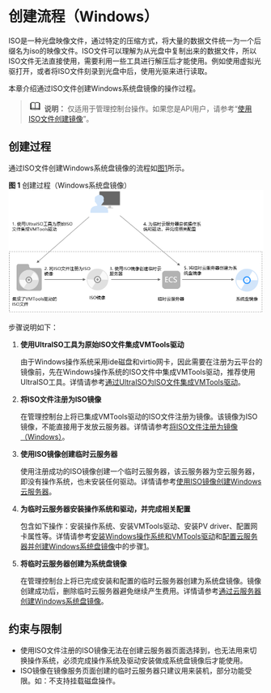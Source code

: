 # 创建流程（Windows）<a name="ims_01_0220"></a>

ISO是一种光盘映像文件，通过特定的压缩方式，将大量的数据文件统一为一个后缀名为iso的映像文件。ISO文件可以理解为从光盘中复制出来的数据文件，所以ISO文件无法直接使用，需要利用一些工具进行解压后才能使用。例如使用虚拟光驱打开，或者将ISO文件刻录到光盘中后，使用光驱来进行读取。

本章介绍通过ISO文件创建Windows系统盘镜像的操作过程。

>![](public_sys-resources/icon-note.gif) **说明：** 
>仅适用于管理控制台操作。如果您是API用户，请参考“[使用ISO文件创建镜像](https://support.huaweicloud.com/api-ims/ims_03_0801.html)”。

## 创建过程<a name="section47281354125211"></a>

通过ISO文件创建Windows系统盘镜像的流程如[图1](#fig19385204211310)所示。

**图 1**  创建过程（Windows系统盘镜像）<a name="fig19385204211310"></a>  
![](figures/创建过程（Windows系统盘镜像）.png "创建过程（Windows系统盘镜像）")

步骤说明如下：

1.  **使用UltraISO工具为原始ISO文件集成VMTools驱动**

    由于Windows操作系统采用ide磁盘和virtio网卡，因此需要在注册为云平台的镜像前，先在Windows操作系统的ISO文件中集成VMTools驱动，推荐使用UltraISO工具。详情请参考[通过UltraISO为ISO文件集成VMTools驱动](通过UltraISO为ISO文件集成VMTools驱动.md)。

2.  **将ISO文件注册为ISO镜像**

    在管理控制台上将已集成VMTools驱动的ISO文件注册为镜像。该镜像为ISO镜像，不能直接用于发放云服务器。详情请参考[将ISO文件注册为镜像（Windows）](将ISO文件注册为镜像（Windows）.md)。

3.  **使用ISO镜像创建临时云服务器**

    使用注册成功的ISO镜像创建一个临时云服务器，该云服务器为空云服务器，即没有操作系统，也未安装任何驱动。详情请参考[使用ISO镜像创建Windows云服务器](使用ISO镜像创建Windows云服务器.md)。

4.  **为临时云服务器安装操作系统和驱动，并完成相关配置**

    包含如下操作：安装操作系统、安装VMTools驱动、安装PV driver、配置网卡属性等。详情请参考[安装Windows操作系统和VMTools驱动](安装Windows操作系统和VMTools驱动.md)和[配置云服务器并创建Windows系统盘镜像](配置云服务器并创建Windows系统盘镜像.md)中的步骤[1](配置云服务器并创建Windows系统盘镜像.md#li108111309459)。

5.  **将临时云服务器创建为系统盘镜像**

    在管理控制台上将已完成安装和配置的临时云服务器创建为系统盘镜像。镜像创建成功后，删除临时云服务器避免继续产生费用。详情请参考[通过云服务器创建Windows系统盘镜像](通过云服务器创建Windows系统盘镜像.md)。


## 约束与限制<a name="section197731930114920"></a>

-   使用ISO文件注册的ISO镜像无法在创建云服务器页面选择到，也无法用来切换操作系统，必须完成操作系统及驱动安装做成系统盘镜像后才能使用。
-   ISO镜像在镜像服务页面创建的临时云服务器只建议用来装机，部分功能受限。如：不支持挂载磁盘操作。

